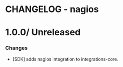 # CHANGELOG - nagios

1.0.0/ Unreleased
==================

### Changes

* [SDK] adds nagios integration to integrations-core.


